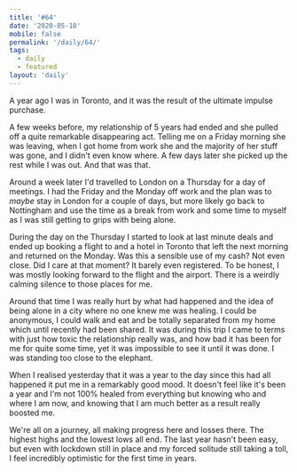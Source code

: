 ```yaml
---
title: '#64'
date: '2020-05-18'
mobile: false
permalink: '/daily/64/'
tags:
  - daily
  - featured
layout: 'daily'
---
```


A year ago I was in Toronto, and it was the result of the ultimate impulse purchase.

A few weeks before, my relationship of 5 years had ended and she pulled off a quite remarkable disappearing act. Telling me on a Friday morning she was leaving, when I got home from work she and the majority of her stuff was gone, and I didn't even know where. A few days later she picked up the rest while I was out. And that was that.

Around a week later I'd travelled to London on a Thursday for a day of meetings. I had the Friday and the Monday off work and the plan was to _maybe_ stay in London for a couple of days, but more likely go back to Nottingham and use the time as a break from work and some time to myself as I was still getting to grips with being alone.

During the day on the Thursday I started to look at last minute deals and ended up booking a flight to and a hotel in Toronto that left the next morning and returned on the Monday. Was this a sensible use of my cash? Not even close. Did I care at that moment? It barely even registered. To be honest, I was mostly looking forward to the flight and the airport. There is a weirdly calming silence to those places for me.

Around that time I was really hurt by what had happened and the idea of being alone in a city where no one knew me was healing. I could be anonymous, I could walk and eat and be totally separated from my home which until recently had been shared. It was during this trip I came to terms with just how toxic the relationship really was, and how bad it has been for me for quite some time, yet it was impossible to see it until it was done. I was standing too close to the elephant.

When I realised yesterday that it was a year to the day since this had all happened it put me in a remarkably good mood. It doesn't feel like it's been a year and I'm not 100% healed from everything but knowing who and where I am now, and knowing that I am much better as a result really boosted me.

We're all on a journey, all making progress here and losses there. The highest highs and the lowest lows all end. The last year hasn't been easy, but even with lockdown still in place and my forced solitude still taking a toll, I feel incredibly optimistic for the first time in years.
